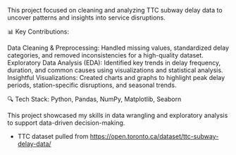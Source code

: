 This project focused on cleaning and analyzing TTC subway delay data to uncover patterns and insights into service disruptions.

📊 Key Contributions:

Data Cleaning & Preprocessing: Handled missing values, standardized delay categories, and removed inconsistencies for a high-quality dataset.
Exploratory Data Analysis (EDA): Identified key trends in delay frequency, duration, and common causes using visualizations and statistical analysis.
Insightful Visualizations: Created charts and graphs to highlight peak delay periods, station-specific disruptions, and seasonal trends.

🔍 Tech Stack: Python, Pandas, NumPy, Matplotlib, Seaborn

This project showcased my skills in data wrangling and exploratory analysis to support data-driven decision-making.

* TTC dataset pulled from https://open.toronto.ca/dataset/ttc-subway-delay-data/ 
